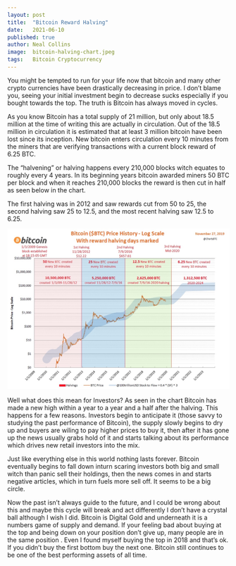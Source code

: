 ```yaml
---
layout: post
title:  "Bitcoin Reward Halving"
date:   2021-06-10
published: true
author: Neal Collins
image:  bitcoin-halving-chart.jpeg
tags:   Bitcoin Cryptocurrency
---
```

You might be tempted to run for your life now that bitcoin and many other crypto currencies have been drastically decreasing in price. I don’t blame you, seeing your initial investment begin to decrease sucks especially if you bought towards the top. The truth is Bitcoin has always moved in cycles.

As you know Bitcoin has a total supply of 21 million, but only about 18.5 million at the time of writing this are actually in circulation. Out of the 18.5 million in circulation it is estimated that at least 3 million bitcoin have been lost since its inception. New bitcoin enters circulation every 10 minutes from the miners that are verifying transactions with a current block reward of 6.25 BTC.

The “halvening” or halving happens every 210,000 blocks witch equates to roughly every 4 years. In its beginning years bitcoin awarded miners 50 BTC per block and when it reaches 210,000 blocks the reward is then cut in half as seen below in the chart.

The first halving was in 2012 and saw rewards cut from 50 to 25, the second halving saw 25 to 12.5, and the most recent halving saw 12.5 to 6.25.

![Chart sourced from Coinmama.com](images/bitcoin-halving-chart.jpeg)

Well what does this mean for Investors? As seen in the chart Bitcoin has made a new high within a year to a year and a half after the halving. This happens for a few reasons. Investors begin to anticipate it (those savvy to studying the past performance of Bitcoin), the supply slowly begins to dry up and buyers are wiling to pay higher prices to buy it, then after it has gone up the news usually grabs hold of it and starts talking about its performance which drives new retail investors into the mix.

Just like everything else in this world nothing lasts forever. Bitcoin eventually begins to fall down inturn scaring investors both big and small witch than panic sell their holdings, then the news comes in and starts negative articles, which in turn fuels more sell off. It seems to be a big circle.

Now the past isn’t always guide to the future, and I could be wrong about this and maybe this cycle will break and act differently I don’t have a crystal ball although I wish I did. Bitcoin is Digital Gold and underneath it is a numbers game of supply and demand. If your feeling bad about buying at the top and being down on your position don’t give up, many people are in the same position . Even I found myself buying the top in 2018 and that’s ok. If you didn’t buy the first bottom buy the next one. Bitcoin still continues to be one of the best performing assets of all time.
